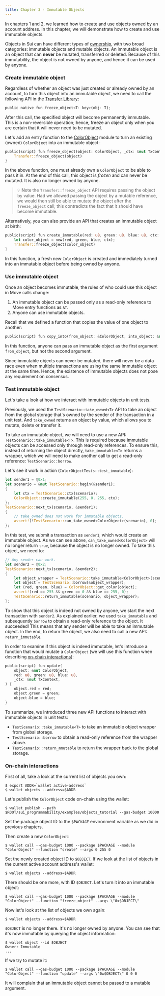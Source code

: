 ```yaml
---
title: Chapter 3 - Immutable Objects
---
```


In chapters 1 and 2, we learned how to create and use objects owned by an account address. In this chapter, we will demonstrate how to create and use immutable objects.

Objects in Sui can have different types of [ownership](../objects.md#object-ownership), with two broad categories: immutable objects and mutable objects. An immutable object is an object that can **never** be mutated, transferred or deleted. Because of this immutability, the object is not owned by anyone, and hence it can be used by anyone.

### Create immutable object

Regardless of whether an object was just created or already owned by an account, to turn this object into an immutable object, we need to call the following API in the [Transfer Library](https://github.com/MystenLabs/sui/blob/main/crates/sui-framework/sources/Transfer.move):
```rust
public native fun freeze_object<T: key>(obj: T);
```
After this call, the specified object will become permanently immutable. This is a non-reversible operation; hence, freeze an object only when you are certain that it will never need to be mutated.

Let's add an entry function to the [ColorObject](https://github.com/MystenLabs/sui/blob/main/sui_programmability/examples/objects_tutorial/sources/ColorObject.move) module to turn an existing (owned) `ColorObject` into an immutable object:
```rust
public(script) fun freeze_object(object: ColorObject, _ctx: &mut TxContext) {
    Transfer::freeze_object(object)
}
```
In the above function, one must already own a `ColorObject` to be able to pass it in. At the end of this call, this object is *frozen* and can never be mutated. It is also no longer owned by anyone.
> :bulb: Note the `Transfer::freeze_object` API requires passing the object by value. Had we allowed passing the object by a mutable reference, we would then still be able to mutate the object after the `freeze_object` call; this contradicts the fact that it should have become immutable.

Alternatively, you can also provide an API that creates an immutable object at birth:
```rust
public(script) fun create_immutable(red: u8, green: u8, blue: u8, ctx: &mut TxContext) {
    let color_object = new(red, green, blue, ctx);
    Transfer::freeze_object(color_object)
}
```
In this function, a fresh new `ColorObject` is created and immediately turned into an immutable object before being owned by anyone.

### Use immutable object
Once an object becomes immutable, the rules of who could use this object in Move calls change:
1. An immutable object can be passed only as a read-only reference to Move entry functions as `&T`.
2. Anyone can use immutable objects.

Recall that we defined a function that copies the value of one object to another:
```rust
public(script) fun copy_into(from_object: &ColorObject, into_object: &mut ColorObject, _ctx: &mut TxContext);
```
In this function, anyone can pass an immutable object as the first argument `from_object`, but not the second argument.

Since immutable objects can never be mutated, there will never be a data race even when multiple transactions are using the same immutable object at the same time. Hence, the existence of immutable objects does not pose any requirement on consensus.

### Test immutable object
Let's take a look at how we interact with immutable objects in unit tests.

Previously, we used the `TestScenario::take_owned<T>` API to take an object from the global storage that's owned by the sender of the transaction in a unit test. And `take_owned` returns an object by value, which allows you to mutate, delete or transfer it.

To take an immutable object, we will need to use a new API: `TestScenario::take_immutable<T>`. This is required because immutable objects can be accessed only through read-only references. To ensure this, instead of returning the object directly, `take_immutable<T>` returns a wrapper, which we will need to make another call to get a read-only reference: `TestScenario::borrow`.

Let's see it work in action (`ColorObjectTests::test_immutable`):
```rust
let sender1 = @0x1;
let scenario = &mut TestScenario::begin(&sender1);
{
    let ctx = TestScenario::ctx(scenario);
    ColorObject::create_immutable(255, 0, 255, ctx);
};
TestScenario::next_tx(scenario, &sender1);
{
    // take_owned does not work for immutable objects.
    assert!(!TestScenario::can_take_owned<ColorObject>(scenario), 0);
};
```
In this test, we submit a transaction as `sender1`, which would create an immutable object.
As we can see above, `can_take_owned<ColorObject>` will no longer return `true`, because the object is no longer owned. To take this object, we need to:
```rust
// Any sender can work.
let sender2 = @0x2;
TestScenario::next_tx(scenario, &sender2);
{
    let object_wrapper = TestScenario::take_immutable<ColorObject>(scenario);
    let object = TestScenario::borrow(&object_wrapper);
    let (red, green, blue) = ColorObject::get_color(object);
    assert!(red == 255 && green == 0 && blue == 255, 0);
    TestScenario::return_immutable(scenario, object_wrapper);
};
```
 To show that this object is indeed not owned by anyone, we start the next transaction with `sender2`. As explained earlier, we used `take_immutable` and subsequently `borrow` to obtain a read-only reference to the object. It succeeded! This means that any sender will be able to take an immutable object. In the end, to return the object, we also need to call a new API: `return_immutable`.

In order to examine if this object is indeed immutable, let's introduce a function that would mutate a `ColorObject` (we will use this function when describing [on-chain interactions](#on-chain-interactions)):
```rust
public(script) fun update(
    object: &mut ColorObject,
    red: u8, green: u8, blue: u8,
    _ctx: &mut TxContext,
) {
    object.red = red;
    object.green = green;
    object.blue = blue;
}
```
To summarize, we introduced three new API functions to interact with immutable objects in unit tests:
- `TestScenario::take_immutable<T>` to take an immutable object wrapper from global storage.
- `TestScenario::borrow` to obtain a read-only reference from the wrapper above.
- `TestScenario::return_mmutable` to return the wrapper back to the global storage.


### On-chain interactions
First of all, take a look at the current list of objects you own:
```
$ export ADDR=`wallet active-address`
$ wallet objects --address=$ADDR
```

Let's publish the `ColorObject` code on-chain using the wallet:
```
$ wallet publish --path $ROOT/sui_programmability/examples/objects_tutorial --gas-budget 10000
```
Set the package object ID to the `$PACKAGE` environment variable as we did in previous chapters.

Then create a new `ColorObject`:
```
$ wallet call --gas-budget 1000 --package $PACKAGE --module "ColorObject" --function "create" --args 0 255 0
```
Set the newly created object ID to `$OBJECT`. If we look at the list of objects in the current active account address's wallet:
```
$ wallet objects --address=$ADDR
```
There should be one more, with ID `$OBJECT`. Let's turn it into an immutable object:
```
$ wallet call --gas-budget 1000 --package $PACKAGE --module "ColorObject" --function "freeze_object" --args \"0x$OBJECT\"
```
Now let's look at the list of objects we own again:
```
$ wallet objects --address=$ADDR
```
`$OBJECT` is no longer there. It's no longer owned by anyone. You can see that it's now immutable by querying the object information:
```
$ wallet object --id $OBJECT
Owner: Immutable
...
```
If we try to mutate it:
```
$ wallet call --gas-budget 1000 --package $PACKAGE --module "ColorObject" --function "update" --args \"0x$OBJECT\" 0 0 0
```
It will complain that an immutable object cannot be passed to a mutable argument.
